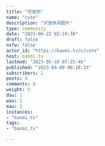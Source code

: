 ```yaml
---
title: "可爱吧" 
name: "cute"
description: "只放休闲图片"
type: community
date: "2023-06-22 02:19:38"
draft: false
nsfw: false
actor_id: "https://baomi.tv/c/cute"
host: baomi.tv
lastmod: "2023-05-10 07:25:46"
published: "2023-04-09 06:10:33"
subscribers: 2
posts: 5
comments: 0
weight: 5
dau: 1
wau: 1
mau: 2
instances:
- "baomi_tv"
tags: 
- "baomi_tv"

---
```

